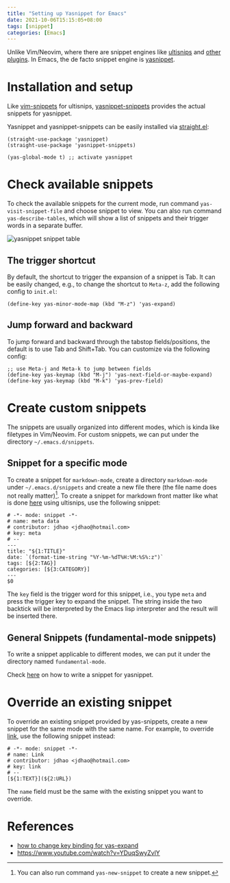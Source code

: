 ```yaml
---
title: "Setting up Yasnippet for Emacs"
date: 2021-10-06T15:15:05+08:00
tags: [snippet]
categories: [Emacs]
---
```


Unlike Vim/Neovim, where there are snippet engines like [ultisnips](https://github.com/SirVer/ultisnips) and [other plugins](https://github.com/rockerBOO/awesome-neovim#snippet). In Emacs, the de facto snippet engine is [yasnippet](https://github.com/joaotavora/yasnippet).

<!--more-->

# Installation and setup

Like [vim-snippets]() for ultisnips, [yasnippet-snippets]() provides the actual snippets for yasnippet.

Yasnippet and yasnippet-snippets can be easily installed via [straight.el](https://github.com/raxod502/straight.el):

```emacs-lisp
(straight-use-package 'yasnippet)
(straight-use-package 'yasnippet-snippets)

(yas-global-mode t) ;; activate yasnippet
```

# Check available snippets

To check the available snippets for the current mode, run command `yas-visit-snippet-file` and choose snippet to view. You can also run command `yas-describe-tables`, which will show a list of snippets and their trigger words in a separate buffer.

![yasnippet snippet table](https://blog-resource-1257868508.file.myqcloud.com/202110062312844.jpg)

## The trigger shortcut

By default, the shortcut to trigger the expansion of a snippet is <kdb>Tab</kbd>. It can be easily changed, e.g., to change the shortcut to `Meta-z`, add the following config to `init.el`:

```emacs-lisp
(define-key yas-minor-mode-map (kbd "M-z") 'yas-expand)
```

## Jump forward and backward

To jump forward and backward through the tabstop fields/positions, the default is to use <kdb>Tab</kbd> and <kdb>Shift+Tab</kbd>. You can customize via the following config:

```emacs-lisp
;; use Meta-j and Meta-k to jump between fields
(define-key yas-keymap (kbd "M-j") 'yas-next-field-or-maybe-expand)
(define-key yas-keymap (kbd "M-k") 'yas-prev-field)
```

# Create custom snippets

The snippets are usually organized into different modes, which is kinda like filetypes in Vim/Neovim. For custom snippets, we can put under the directory `~/.emacs.d/snippets`.

## Snippet for a specific mode

To create a snippet for `markdown-mode`, create a directory `markdown-mode` under `~/.emacs.d/snippets` and create a new file there (the file name does not really matter)[^1]. To create a snippet for markdown front matter like what is done [here](https://jdhao.github.io/2019/12/22/ultisnips_avoid_content_update/) using ultisnips, use the following snippet:

```snippet
# -*- mode: snippet -*-
# name: meta data
# contributor: jdhao <jdhao@hotmail.com>
# key: meta
# --
---
title: "${1:TITLE}"
date: `(format-time-string "%Y-%m-%dT%H:%M:%S%:z")`
tags: [${2:TAG}]
categories: [${3:CATEGORY}]
---
$0
```

The `key` field is the trigger word for this snippet, i.e., you type `meta` and press the trigger key to expand the snippet. The string inside the two backtick will be interpreted by the Emacs lisp interpreter and the result will be inserted there.

## General Snippets (fundamental-mode snippets)

To write a snippet applicable to different modes, we can put it under the directory named `fundamental-mode`.


Check [here](https://github.com/joaotavora/yasnippet/blob/master/doc/snippet-development.org) on how to write a snippet for yasnippet.

# Override an existing snippet

To override an existing snippet provided by yas-snippets, create a new snippet for the same mode with the same name. For example, to override [link](https://github.com/AndreaCrotti/yasnippet-snippets/blob/master/snippets/markdown-mode/link), use the following snippet instead:

```emacs-lisp
# -*- mode: snippet -*-
# name: Link
# contributor: jdhao <jdhao@hotmail.com>
# key: link
# --
[${1:TEXT}](${2:URL})
```

The `name` field must be the same with the existing snippet you want to override.

# References

+ [how to change key binding for yas-expand](https://emacs.stackexchange.com/q/66352/23435)
+ https://www.youtube.com/watch?v=YDuqSwyZvlY

[^1]: You can also run command `yas-new-snippet` to create a new snippet.
